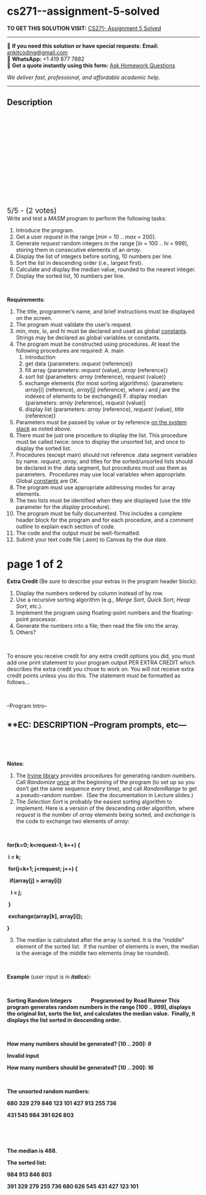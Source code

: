 # cs271--assignment-5-solved
**TO GET THIS SOLUTION VISIT:** [CS271- Assignment 5 Solved](https://www.ankitcodinghub.com/product/cs271-assignment-5-solved/)


---

📩 **If you need this solution or have special requests:** **Email:** ankitcoding@gmail.com  
📱 **WhatsApp:** +1 419 877 7882  
📄 **Get a quote instantly using this form:** [Ask Homework Questions](https://www.ankitcodinghub.com/services/ask-homework-questions/)

*We deliver fast, professional, and affordable academic help.*

---

<h2>Description</h2>



<div class="kk-star-ratings kksr-auto kksr-align-center kksr-valign-top" data-payload="{&quot;align&quot;:&quot;center&quot;,&quot;id&quot;:&quot;81706&quot;,&quot;slug&quot;:&quot;default&quot;,&quot;valign&quot;:&quot;top&quot;,&quot;ignore&quot;:&quot;&quot;,&quot;reference&quot;:&quot;auto&quot;,&quot;class&quot;:&quot;&quot;,&quot;count&quot;:&quot;2&quot;,&quot;legendonly&quot;:&quot;&quot;,&quot;readonly&quot;:&quot;&quot;,&quot;score&quot;:&quot;5&quot;,&quot;starsonly&quot;:&quot;&quot;,&quot;best&quot;:&quot;5&quot;,&quot;gap&quot;:&quot;4&quot;,&quot;greet&quot;:&quot;Rate this product&quot;,&quot;legend&quot;:&quot;5\/5 - (2 votes)&quot;,&quot;size&quot;:&quot;24&quot;,&quot;title&quot;:&quot;CS271- Assignment 5 Solved&quot;,&quot;width&quot;:&quot;138&quot;,&quot;_legend&quot;:&quot;{score}\/{best} - ({count} {votes})&quot;,&quot;font_factor&quot;:&quot;1.25&quot;}">

<div class="kksr-stars">

<div class="kksr-stars-inactive">
            <div class="kksr-star" data-star="1" style="padding-right: 4px">


<div class="kksr-icon" style="width: 24px; height: 24px;"></div>
        </div>
            <div class="kksr-star" data-star="2" style="padding-right: 4px">


<div class="kksr-icon" style="width: 24px; height: 24px;"></div>
        </div>
            <div class="kksr-star" data-star="3" style="padding-right: 4px">


<div class="kksr-icon" style="width: 24px; height: 24px;"></div>
        </div>
            <div class="kksr-star" data-star="4" style="padding-right: 4px">


<div class="kksr-icon" style="width: 24px; height: 24px;"></div>
        </div>
            <div class="kksr-star" data-star="5" style="padding-right: 4px">


<div class="kksr-icon" style="width: 24px; height: 24px;"></div>
        </div>
    </div>

<div class="kksr-stars-active" style="width: 138px;">
            <div class="kksr-star" style="padding-right: 4px">


<div class="kksr-icon" style="width: 24px; height: 24px;"></div>
        </div>
            <div class="kksr-star" style="padding-right: 4px">


<div class="kksr-icon" style="width: 24px; height: 24px;"></div>
        </div>
            <div class="kksr-star" style="padding-right: 4px">


<div class="kksr-icon" style="width: 24px; height: 24px;"></div>
        </div>
            <div class="kksr-star" style="padding-right: 4px">


<div class="kksr-icon" style="width: 24px; height: 24px;"></div>
        </div>
            <div class="kksr-star" style="padding-right: 4px">


<div class="kksr-icon" style="width: 24px; height: 24px;"></div>
        </div>
    </div>
</div>


<div class="kksr-legend" style="font-size: 19.2px;">
            5/5 - (2 votes)    </div>
    </div>
Write and test a <em>MASM</em> program to perform the following tasks:

<ol>
<li>Introduce the program.</li>
<li>Get a user <em>request</em> in the range [<em>min </em>= 10 .. <em>max </em>= 200].</li>
<li>Generate <em>request</em> random integers in the range [<em>lo </em>= 100 .. <em>hi </em>= 999], storing them in consecutive elements of an <em>array</em>.</li>
<li>Display the list of integers before sorting, 10 numbers per line.</li>
<li>Sort the list in descending order (i.e., largest first).</li>
<li>Calculate and display the median value, rounded to the nearest integer.</li>
<li>Display the sorted list, 10 numbers per line.</li>
</ol>
<strong>&nbsp;</strong>

<strong>Requirements</strong>:

<ol>
<li>The title, programmer’s name, and brief instructions must be displayed on the screen.</li>
<li>The program must validate the user’s request.</li>
<li><em>min</em>, <em>max</em>, <em>lo</em>, and <em>hi</em> must be declared and used as global <u>constants</u>. Strings may be declared as global variables or constants.</li>
<li>The program must be constructed using procedures. At least the following procedures are required: A. main
<ol>
<li>introduction</li>
<li>get data {parameters: <em>request</em> (reference)}</li>
<li>fill array {parameters: <em>request</em> (value), <em>array</em> (reference)}</li>
<li>sort list {parameters: <em>array</em> (reference), <em>request</em> (value)}</li>
<li>exchange elements (for most sorting algorithms): {parameters: <em>array</em>[i] (reference), <em>array</em>[j] (reference), where <em>i</em> and <em>j</em> are the indexes of elements to be exchanged} F. display median {parameters: <em>array</em> (reference), <em>request</em> (value)}</li>
<li>display list {parameters: <em>array</em> (reference), <em>request</em> (value), <em>title</em> (reference)}</li>
</ol>
</li>
<li>Parameters must be passed by value or by reference <u>on the system stack</u> as noted above.</li>
<li>There must be just one procedure to display the list. This procedure must be called twice: once to display the unsorted list, and once to display the sorted list.</li>
<li>Procedures (except main) should not reference .data segment variables by name. <em>request</em>, <em>array</em>, and titles for the sorted/unsorted lists should be declared in the .data segment, but procedures must use them as parameters.&nbsp; Procedures may use local variables when appropriate.&nbsp; Global <u>constants</u> are OK.</li>
<li>The program must use appropriate addressing modes for array elements.</li>
<li>The two lists must be identified when they are displayed (use the <em>title</em> parameter for the <em>display</em> procedure).</li>
<li>The program must be fully documented. This includes a complete header block for the program and for each procedure, and a comment outline to explain each section of code.</li>
<li>The code and the output must be well-formatted.</li>
<li>Submit your text code file (.asm) to Canvas by the due date.</li>
</ol>
<h1>page 1 of 2</h1>
<strong>Extra Credit </strong>(Be sure to describe your extras in the program header block)<strong>:</strong>

<ol>
<li>Display the numbers ordered by column instead of by row.</li>
<li>Use a recursive sorting algorithm (e.g., <em>Merge Sort</em>, <em>Quick Sort</em>, <em>Heap Sort</em>, etc.).</li>
<li>Implement the program using floating-point numbers and the floating-point processor.</li>
<li>Generate the numbers into a file; then read the file into the array.</li>
<li>Others?</li>
</ol>
<strong>&nbsp;</strong>

To ensure you receive credit for any extra credit options you did, you must add one print statement to your program output PER EXTRA CREDIT which describes the extra credit you chose to work on. You will not receive extra credit points unless you do this. The statement must be formatted as follows…

&nbsp;

–Program Intro–

<h2>**EC: DESCRIPTION –Program prompts, etc—</h2>
&nbsp;

<strong>&nbsp;</strong>

<strong>Notes</strong>:

<ol>
<li>The <u>Irvine library</u> provides procedures for generating random numbers. Call <em>Randomize</em> <u>once</u> at the beginning of the program (to set up so you don’t get the same sequence every time), and call <em>RandomRange</em> to get a pseudo-random number.&nbsp; (See the documentation in Lecture slides.)</li>
<li>The <em>Selection Sort</em> is probably the easiest sorting algorithm to implement. Here is a version of the descending order algorithm, where <em>request</em> is the number of <em>array</em> elements being sorted, and <em>exchange</em> is the code to exchange two elements of <em>array</em>:</li>
</ol>
<strong>&nbsp;</strong>

<strong>for(k=0; k&lt;request-1; k++) { </strong>

<strong>&nbsp;i = k; </strong>

<strong>&nbsp;for(j=k+1; j&lt;request; j++) { </strong>

<strong>&nbsp; if(array[j] &gt; array[i]) </strong>

<strong>&nbsp;&nbsp; i = j; </strong>

<strong>&nbsp;} </strong>

<strong>&nbsp;exchange(array[k], array[i]); </strong>

<strong>} </strong>

<ol start="3">
<li>The median is calculated after the array is sorted. It is the “middle” element of the sorted list.&nbsp; If the number of elements is even, the median is the average of the middle two elements (may be rounded).</li>
</ol>
<strong>&nbsp;</strong>

<strong>Example</strong> (user input is in <strong><em>italics</em></strong>)<strong>:</strong>

<strong>&nbsp;</strong>

<strong>Sorting Random Integers&nbsp;&nbsp;&nbsp;&nbsp;&nbsp;&nbsp;&nbsp;&nbsp;&nbsp;&nbsp;&nbsp;&nbsp;&nbsp;&nbsp; Programmed by Road Runner This program generates random numbers in the range [100 .. 999], displays the original list, sorts the list, and calculates the median value.&nbsp; Finally, it displays the list sorted in descending order. </strong>

<strong>&nbsp;</strong>

<strong>How many numbers should be generated? [10 .. 200]: <em>9</em> </strong>

<strong>Invalid input&nbsp; </strong>

<strong>How many numbers should be generated? [10 .. 200]: <em>16</em> </strong>

<strong>&nbsp;</strong>

<strong>The unsorted random numbers: </strong>

<strong>680 329 279 846 123 101 427 913 255 736 </strong>

<strong>431 545 984 391 626 803 </strong>

<strong>&nbsp;</strong>

&nbsp;

<strong>The median is 488.&nbsp; </strong>

<strong>The sorted list: </strong>

<strong>984 913 846 803 </strong>

<strong>391 329 279 255 736 680 626 545 431 427 123 101 </strong>
